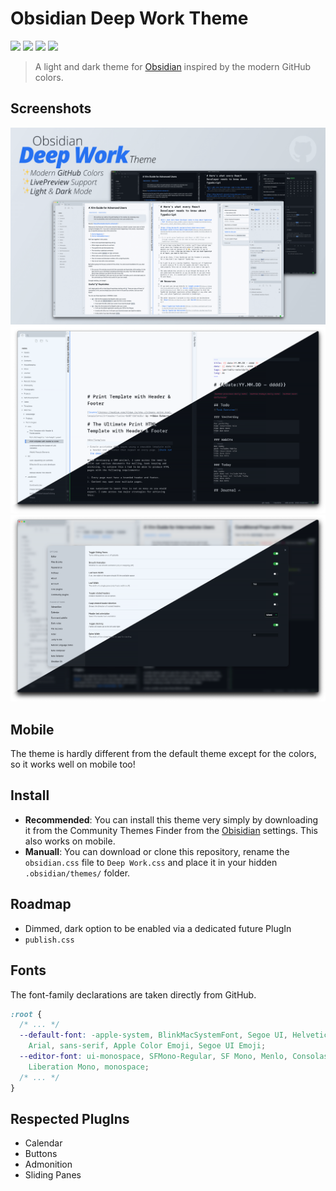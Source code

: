 # Obsidian Deep Work Theme
![](https://img.shields.io/github/stars/nikbrunner/obsidian-deep-work-theme)
![](https://img.shields.io/github/forks/nikbrunner/obsidian-deep-work-theme)
![](https://img.shields.io/github/issues/nikbrunner/obsidian-deep-work-theme)
![](https://img.shields.io/github/license/nikbrunner/obsidian-deep-work-theme)

> A light and dark theme for [Obsidian](https://obsidian.md) inspired by the modern GitHub colors.

## Screenshots
![](screenshot.png)
![](images/editor_dual.png)
![](images/settings_dual.png)

## Mobile
The theme is hardly different from the default theme except for the colors, so it works well on mobile too!

## Install
- **Recommended**: You can install this theme very simply by downloading it from the Community Themes Finder from the [Obisidian](https://obsidian.md) settings. This also works on mobile.
- **Manuall**: You can download or clone this repository, rename the `obsidian.css` file to `Deep Work.css` and place it in your hidden `.obsidian/themes/` folder.

## Roadmap
- Dimmed, dark option to be enabled via a dedicated future PlugIn
- `publish.css`

## Fonts
The font-family declarations are taken directly from GitHub.

```css
:root {
  /* ... */
  --default-font: -apple-system, BlinkMacSystemFont, Segoe UI, Helvetica,
    Arial, sans-serif, Apple Color Emoji, Segoe UI Emoji;
  --editor-font: ui-monospace, SFMono-Regular, SF Mono, Menlo, Consolas,
    Liberation Mono, monospace;
  /* ... */
}
```

## Respected PlugIns
- Calendar
- Buttons
- Admonition
- Sliding Panes
